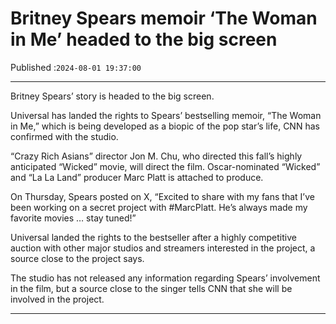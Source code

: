 # Britney Spears memoir ‘The Woman in Me’ headed to the big screen

Published :`2024-08-01 19:37:00`

---

Britney Spears’ story is headed to the big screen.

Universal has landed the rights to Spears’ bestselling memoir, “The Woman in Me,” which is being developed as a biopic of the pop star’s life, CNN has confirmed with the studio.

“Crazy Rich Asians” director Jon M. Chu, who directed this fall’s highly anticipated “Wicked” movie, will direct the film. Oscar-nominated “Wicked” and “La La Land” producer Marc Platt is attached to produce.

On Thursday, Spears posted on X, “Excited to share with my fans that I’ve been working on a secret project with #MarcPlatt. He’s always made my favorite movies … stay tuned!”

Universal landed the rights to the bestseller after a highly competitive auction with other major studios and streamers interested in the project, a source close to the project says.

The studio has not released any information regarding Spears’ involvement in the film, but a source close to the singer tells CNN that she will be involved in the project.

---

